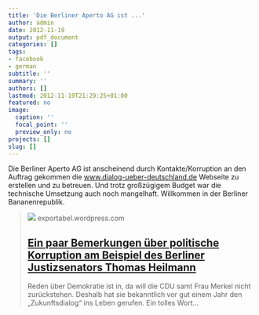 ```yaml
---
title: 'Die Berliner Aperto AG ist ...'
author: admin
date: 2012-11-19
output: pdf_document
categories: []
tags:
- facebook
- german
subtitle: ''
summary: ''
authors: []
lastmod: 2012-11-19T21:29:25+01:00
featured: no
image:
  caption: ''
  focal_point: ''
  preview_only: no
projects: []
slug: []
---
```

Die Berliner Aperto AG ist anscheinend durch Kontakte/Korruption an den Auftrag gekommen die www.dialog-ueber-deutschland.de Webseite zu erstellen und zu betreuen. Und trotz großzügigem Budget war die technische  Umsetzung auch noch mangelhaft. Willkommen in der Berliner Bananenrepublik.
> [![](https://s0.wp.com/i/blank.jpg)](http://exportabel.wordpress.com/2012/08/29/ein-paar-bemerkungen-ueber-politische-korruption/)
> exportabel.wordpress.com
> ## [Ein paar Bemerkungen über politische Korruption am Beispiel des Berliner Justizsenators Thomas Heilmann](http://exportabel.wordpress.com/2012/08/29/ein-paar-bemerkungen-ueber-politische-korruption/)
>
>Reden über Demokratie ist in, da will die CDU samt Frau Merkel nicht zurückstehen. Deshalb hat sie bekanntlich vor gut einem Jahr den „Zukunftsdialog“ ins Leben gerufen. Ein tolles Wort…


